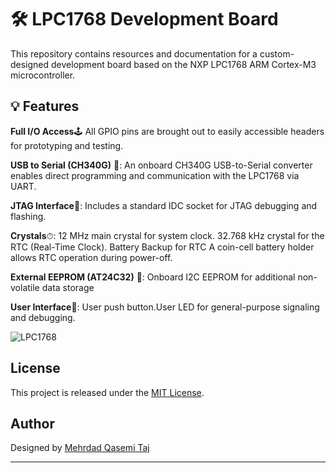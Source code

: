 # 🛠 LPC1768 Development Board

This repository contains resources and documentation for a custom-designed development board based on the NXP LPC1768 ARM Cortex-M3 microcontroller.

## 💡 Features

**Full I/O Access**🕹
All GPIO pins are brought out to easily accessible headers for prototyping and testing.

**USB to Serial (CH340G)** 🔌: 
An onboard CH340G USB-to-Serial converter enables direct programming and communication with the LPC1768 via UART.

**JTAG Interface**🔌: 
Includes a standard IDC socket for JTAG debugging and flashing.

**Crystals**⏱: 
12 MHz main crystal for system clock.
32.768 kHz crystal for the RTC (Real-Time Clock).
Battery Backup for RTC
A coin-cell battery holder allows RTC operation during power-off.

**External EEPROM (AT24C32)** 💾: Onboard I2C EEPROM for additional non-volatile data storage

**User Interface**🔧: User push button.User LED for general-purpose signaling and debugging.

![LPC1768](Images/LPC1768-3.png)

## License

This project is released under the [MIT License](LICENSE).

## Author

Designed by [Mehrdad Qasemi Taj](https://github.com/Mehrdad-QasemiTaj)

---